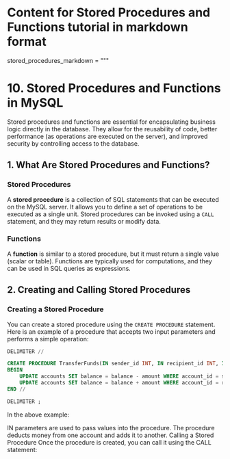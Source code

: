 # Content for Stored Procedures and Functions tutorial in markdown format

stored_procedures_markdown = """

# 10. Stored Procedures and Functions in MySQL

Stored procedures and functions are essential for encapsulating business logic directly in the database. They allow for the reusability of code, better performance (as operations are executed on the server), and improved security by controlling access to the database.

## 1. What Are Stored Procedures and Functions?

### **Stored Procedures**

A **stored procedure** is a collection of SQL statements that can be executed on the MySQL server. It allows you to define a set of operations to be executed as a single unit. Stored procedures can be invoked using a `CALL` statement, and they may return results or modify data.

### **Functions**

A **function** is similar to a stored procedure, but it must return a single value (scalar or table). Functions are typically used for computations, and they can be used in SQL queries as expressions.

## 2. Creating and Calling Stored Procedures

### **Creating a Stored Procedure**

You can create a stored procedure using the `CREATE PROCEDURE` statement. Here is an example of a procedure that accepts two input parameters and performs a simple operation:

```sql
DELIMITER //

CREATE PROCEDURE TransferFunds(IN sender_id INT, IN recipient_id INT, IN amount DECIMAL(10,2))
BEGIN
    UPDATE accounts SET balance = balance - amount WHERE account_id = sender_id;
    UPDATE accounts SET balance = balance + amount WHERE account_id = recipient_id;
END //

DELIMITER ;
```

In the above example:

IN parameters are used to pass values into the procedure.
The procedure deducts money from one account and adds it to another.
Calling a Stored Procedure
Once the procedure is created, you can call it using the CALL statement:
